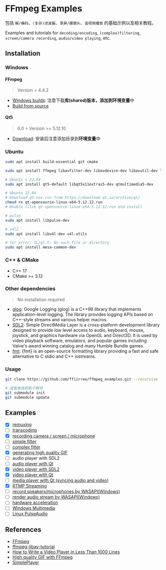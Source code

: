 # FFmpeg Examples

包括 `解/编码`、`(复杂)滤波器`、`录屏/摄像头`、`音视频播放` 的基础示例以及相关教程。

Examples and tutorials for `decoding/encoding`, `(complex)filtering`, `screen/camera recording`, `audio/video playing`, etc.

## Installation

### Windows

#### FFmpeg

> Version = 4.4.2

- [Windows builds](https://www.ffmpeg.org/download.html#build-windows): 注意下载**库(shared)**版本，添加到**环境变量**中
- [Build from source](/compile_on_windows.md)

#### Qt5

> 6.0 > Version >= 5.12.10

- [Download](https://download.qt.io/archive/qt/): 安装后注意添加目录到**环境变量**中

### Ubuntu

```bash
sudo apt install build-essential git cmake

sudo apt install ffmpeg libavfilter-dev libavdevice-dev libavutil-dev libavformat-dev libswresample-dev libswscale-dev

# Ubuntu < 22.04
sudo apt install qt5-default libqt5x11extras5-dev qtmultimedia5-dev 

# Ubuntu 22.04
# Download qt-xxx.run from https://download.qt.io/archive/qt/
chmod +x qt-opensource-linux-x64-5.12.12.run
# Double click qt-opensource-linux-x64-5.12.12.run and install

# pulse
sudo apt install libpulse-dev

# v4l2
sudo apt install libv4l-dev v4l-utils

# for error: GL/gl.h: No such file or directory
sudo apt install mesa-common-dev
```

### C++ & CMake

- C++ 17
- CMake >= 3.12

### Other dependencies

> No installation required

- [glog](https://github.com/google/glog): Google Logging (glog) is a C++98 library that implements application-level logging. The library provides logging APIs based on C++-style streams and various helper macros.
- [SDL2](https://github.com/libsdl-org/SDL): Simple DirectMedia Layer is a cross-platform development library designed to provide low level access to audio, keyboard, mouse, joystick, and graphics hardware via OpenGL and Direct3D. It is used by video playback software, emulators, and popular games including Valve's award winning catalog and many Humble Bundle games.
- [fmt](https://github.com/fmtlib/fmt): {fmt} is an open-source formatting library providing a fast and safe alternative to C stdio and C++ iostreams.

### Usage

```bash
git clone https://github.com/ffiirree/ffmpeg_examples.git --recursive

# 或者单独获取子模块
git submodule init
git submodule update
```

## Examples

- [x] [remuxing](/01_remuxing/README.md)
- [ ] [transcoding](/02_transcoding/README.md)
- [x] [recording camera / screen / microphone](/03_recording/README.md)
- [ ] [simple filter](/04_simple_filters/README.md)
- [ ] [complex filter](/05_complex_filter/README.md)
- [x] [generating high quality GIF](/06_gen_gif/README.md)
- [ ] audio player with SDL2
- [ ] [audio player with Qt](/07_audio_player/README.md)
- [x] [video player with SDL2](/08_video_player_sdl/README.md)
- [x] [video player with Qt](/08_video_player_qt/README.md)
- [ ] [media player with Qt (syncing audio and video)](/09_media_player/README.md)
- [x] [RTMP Streaming](/10_streaming/README.md)
- [ ] [record speakers/microphones by WASAPI(Windows)](/11_wasapi_capture/README.md)
- [ ] [render audio stream by WASAPI(Windows)](/12_wasapi_render/README.md)
- [ ] [hardware acceleration](/13_hwaccel/README.md)
- [ ] [Windows Multimedia](/14_windows_mm/README.md)
- [ ] [Linux PulseAudio](/15_linux_pulse/README.md)

## References

- [FFmpeg](https://ffmpeg.org/)
- [ffmpeg-libav-tutorial](https://github.com/leandromoreira/ffmpeg-libav-tutorial)
- [How to Write a Video Player in Less Than 1000 Lines](http://dranger.com/ffmpeg/)
- [High quality GIF with FFmpeg](http://blog.pkh.me/p/21-high-quality-gif-with-ffmpeg.html)
- [SimplePlayer](https://www.cnblogs.com/TaigaCon/)